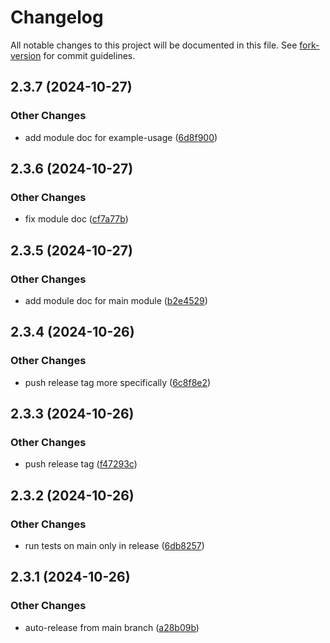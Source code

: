 # Changelog

All notable changes to this project will be documented in this file. See
[fork-version](https://github.com/eglavin/fork-version) for commit guidelines.

## 2.3.7 (2024-10-27)

### Other Changes

- add module doc for example-usage
  ([6d8f900](https://github.com/hugojosefson/deno-run-simple/commit/6d8f900281f7e3260154ace2dc944dfb62a38d00))

## 2.3.6 (2024-10-27)

### Other Changes

- fix module doc
  ([cf7a77b](https://github.com/hugojosefson/deno-run-simple/commit/cf7a77bf3631d1999e13acb607a93128eae28db7))

## 2.3.5 (2024-10-27)

### Other Changes

- add module doc for main module
  ([b2e4529](https://github.com/hugojosefson/deno-run-simple/commit/b2e4529a47e5c8f94a8641bb4b7df3e4a70163ce))

## 2.3.4 (2024-10-26)

### Other Changes

- push release tag more specifically
  ([6c8f8e2](https://github.com/hugojosefson/deno-run-simple/commit/6c8f8e2a6c912f6eaa65627c023d9c090dafddc3))

## 2.3.3 (2024-10-26)

### Other Changes

- push release tag
  ([f47293c](https://github.com/hugojosefson/deno-run-simple/commit/f47293c7c4027028d541485bf4d4e8ec679d87da))

## 2.3.2 (2024-10-26)

### Other Changes

- run tests on main only in release
  ([6db8257](https://github.com/hugojosefson/deno-run-simple/commit/6db82574ce1617d0f9f088bc15cd623e5c50d986))

## 2.3.1 (2024-10-26)

### Other Changes

- auto-release from main branch
  ([a28b09b](https://github.com/hugojosefson/deno-run-simple/commit/a28b09bcd252ed55f1595885c66d0cbc4c566226))
